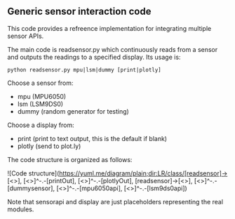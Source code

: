 
## Generic sensor interaction code

This code provides a refreence implementation for integrating multiple sensor APIs. 

The main code is readsensor.py which continuously reads from a sensor and outputs the readings to a specified display. Its usage is:

```
python readsensor.py mpu|lsm|dummy [print|plotly]
```
Choose a sensor from:
* mpu (MPU6050)
* lsm (LSM9DS0) 
* dummy (random generator for testing)

Choose a display from:
* print (print to text output, this is the default if blank)
* plotly (send to plot.ly)

The code structure is organized as follows:

![Code structure](https://yuml.me/diagram/plain;dir:LR/class/[readsensor]->[<<display>>], [<<display>>]^-.-[printOut], [<<display>>]^-.-[plotlyOut], [readsensor]->[<<sensorapi>>], [<<sensorapi>>]^-.-[dummysensor], [<<sensorapi>>]^-.-[mpu6050api], [<<sensorapi>>]^-.-[lsm9ds0api])

Note that sensorapi and display are just placeholders representing the real modules.



